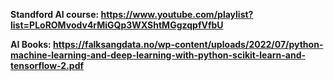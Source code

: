 **Standford AI course: https://www.youtube.com/playlist?list=PLoROMvodv4rMiGQp3WXShtMGgzqpfVfbU**

**AI Books: https://falksangdata.no/wp-content/uploads/2022/07/python-machine-learning-and-deep-learning-with-python-scikit-learn-and-tensorflow-2.pdf**
